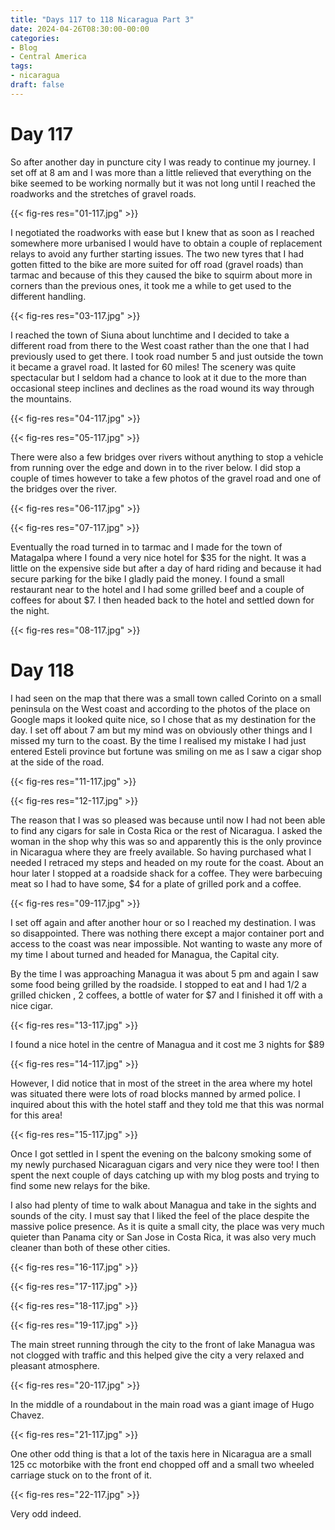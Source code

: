 ```yaml
---
title: "Days 117 to 118 Nicaragua Part 3"
date: 2024-04-26T08:30:00-00:00
categories:
- Blog
- Central America
tags:
- nicaragua
draft: false
---
```


# Day 117

So after another day in puncture city I was ready to continue my journey. I set off at 8 am and I was more than a little relieved that everything on the bike seemed to be working normally but it was not long until I reached the roadworks and the stretches of gravel roads.

{{< fig-res res="01-117.jpg" >}}

I negotiated the roadworks with ease but I knew that as soon as I reached somewhere more urbanised I would have to obtain a couple of replacement relays to avoid any further starting issues. The two new tyres that I had gotten fitted to the bike are more suited for off road (gravel roads) than tarmac and because of this they caused the bike to squirm about more in corners than the previous ones, it took me a while to get used to the different handling.

{{< fig-res res="03-117.jpg" >}}

I reached the town of Siuna about lunchtime and I decided to take a different road from there to the West coast rather than the one that I had previously used to get there. I took road number 5 and just outside the town it became a gravel road. It lasted for 60 miles! The scenery was quite spectacular but I seldom had a chance to look at it due to the more than occasional steep inclines and declines as the road wound its way through the mountains. 

{{< fig-res res="04-117.jpg" >}}

{{< fig-res res="05-117.jpg" >}}

There were also a few bridges over rivers without anything to stop a vehicle from running over the edge and down in to the river below. I did stop a couple of times however to take a few photos of the gravel road and one of the bridges over the river.

{{< fig-res res="06-117.jpg" >}}

{{< fig-res res="07-117.jpg" >}}

Eventually the road turned in to tarmac and I made for the town of Matagalpa where I found a very nice hotel for $35 for the night. It was a little on the expensive side but after a day of hard riding and because it had secure parking for the bike I gladly paid the money. I found a small restaurant near to the hotel and I had some grilled beef and a couple of coffees for about $7. I then headed back to the hotel and settled down for the night.

{{< fig-res res="08-117.jpg" >}}

# Day 118

I had seen on the map that there was a small town called Corinto on a small peninsula on the West coast and according to the photos of the place on Google maps it looked quite nice, so I chose that as my destination for the day. I set off about 7 am but my mind was on obviously other things and I missed my turn to the coast. By the time I realised my mistake I had just entered Esteli province but fortune was smiling on me as I saw a cigar shop at the side of the road. 

{{< fig-res res="11-117.jpg" >}}

{{< fig-res res="12-117.jpg" >}}

The reason that I was so pleased was because until now I had not been able to find any cigars for sale in Costa Rica or the rest of Nicaragua. I asked the woman in the shop why this was so and apparently this is the only province in Nicaragua where they are freely available. So having purchased what I needed I retraced my steps and headed on my route for the coast. About an hour later I stopped at a roadside shack for a coffee. They were barbecuing meat so I had to have some, $4 for a plate of grilled pork and a coffee. 

{{< fig-res res="09-117.jpg" >}}

I set off again and after another hour or so I reached my destination. I was so disappointed. There was nothing there except a major container port and access to the coast was near impossible. Not wanting to waste any more of my time I about turned and headed for Managua, the Capital city. 

By the time I was approaching Managua it was about 5 pm and again I saw some food being grilled by the roadside. I stopped to eat and I had 1/2 a grilled chicken , 2 coffees, a bottle of water for $7 and I finished it off with a nice cigar.

{{< fig-res res="13-117.jpg" >}}

I found a nice hotel in the centre of Managua and it cost me 3 nights for $89 

{{< fig-res res="14-117.jpg" >}}

However, I did notice that in most of the street in the area where my hotel was situated there were lots of road blocks manned by armed police. I inquired about this with the hotel staff and they told me that this was normal for this area!

{{< fig-res res="15-117.jpg" >}}

Once I got settled in I spent the evening on the balcony smoking some of my newly purchased Nicaraguan cigars and very nice they were too! I then spent the next couple of days catching up with my blog posts and trying to find some new relays for the bike. 

I also had plenty of time to walk about Managua and take in the sights and sounds of the city. I must say that I liked the feel of the place despite the massive police presence. As it is quite a small city, the place was very much quieter than Panama city or San Jose in Costa Rica, it was also very much cleaner than both of these other cities.

{{< fig-res res="16-117.jpg" >}}

{{< fig-res res="17-117.jpg" >}}

{{< fig-res res="18-117.jpg" >}}

{{< fig-res res="19-117.jpg" >}}

The main street running through the city to the front of lake Managua was not clogged with traffic and this helped give the city a very relaxed and pleasant atmosphere.

{{< fig-res res="20-117.jpg" >}}

In the middle of a roundabout in the main road was a giant image of Hugo Chavez.

{{< fig-res res="21-117.jpg" >}}

One other odd thing is that a lot of the taxis here in Nicaragua are a small 125 cc motorbike with the front end chopped off and a small two wheeled carriage stuck on to the front of it. 

{{< fig-res res="22-117.jpg" >}}

Very odd indeed.